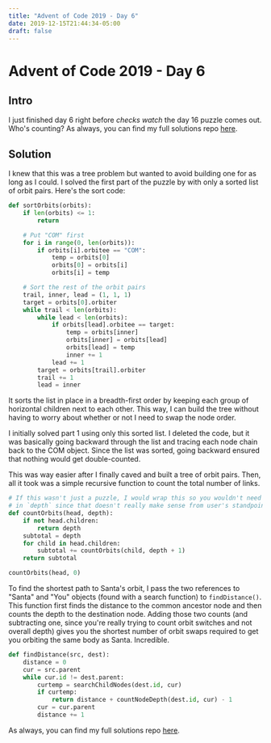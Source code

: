 ```yaml
---
title: "Advent of Code 2019 - Day 6"
date: 2019-12-15T21:44:34-05:00
draft: false
---
```


# Advent of Code 2019 - Day 6

## Intro

I just finished day 6 right before *checks watch* the day 16 puzzle comes out.
Who's counting? As always, you can find my full solutions repo
[here](https://github.com/mattcdrake/aoc19-python).

## Solution

I knew that this was a tree problem but wanted to avoid building one for as long
as I could. I solved the first part of the puzzle by with only a sorted list of
orbit pairs. Here's the sort code:

```py
def sortOrbits(orbits):
    if len(orbits) <= 1:
        return

    # Put "COM" first
    for i in range(0, len(orbits)):
        if orbits[i].orbitee == "COM":
            temp = orbits[0]
            orbits[0] = orbits[i]
            orbits[i] = temp

    # Sort the rest of the orbit pairs
    trail, inner, lead = (1, 1, 1)
    target = orbits[0].orbiter
    while trail < len(orbits):
        while lead < len(orbits):
            if orbits[lead].orbitee == target:
                temp = orbits[inner]
                orbits[inner] = orbits[lead]
                orbits[lead] = temp
                inner += 1
            lead += 1
        target = orbits[trail].orbiter
        trail += 1
        lead = inner
```

It sorts the list in place in a breadth-first order by keeping each group of
horizontal children next to each other. This way, I can build the tree without
having to worry about whether or not I need to swap the node order.

I initially solved part 1 using only this sorted list. I deleted the code, but
it was basically going backward through the list and tracing each node chain
back to the COM object. Since the list was sorted, going backward ensured that
nothing would get double-counted.

This was way easier after I finally caved and built a tree of orbit pairs. Then,
all it took was a simple recursive function to count the total number of links.

```py
# If this wasn't just a puzzle, I would wrap this so you wouldn't need to pass
# in `depth` since that doesn't really make sense from user's standpoint.
def countOrbits(head, depth):
    if not head.children:
        return depth
    subtotal = depth
    for child in head.children:
        subtotal += countOrbits(child, depth + 1)
    return subtotal

countOrbits(head, 0)
```

To find the shortest path to Santa's orbit, I pass the two references to "Santa"
and "You" objects (found with a search function) to `findDistance()`. This
function first finds the distance to the common ancestor node and then counts 
the depth to the destination node. Adding those two counts (and subtracting one,
since you're really trying to count orbit switches and not overall depth) gives
you the shortest number of orbit swaps required to get you orbiting the same
body as Santa. Incredible.

```py
def findDistance(src, dest):
    distance = 0
    cur = src.parent
    while cur.id != dest.parent:
        curtemp = searchChildNodes(dest.id, cur)
        if curtemp:
            return distance + countNodeDepth(dest.id, cur) - 1
        cur = cur.parent
        distance += 1
```

As always, you can find my full solutions repo
[here](https://github.com/mattcdrake/aoc19-python).
